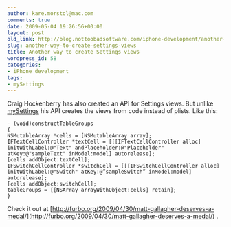 ```yaml
---
author: kare.morstol@mac.com
comments: true
date: 2009-05-04 19:26:56+00:00
layout: post
old_link: http://blog.nottoobadsoftware.com/iphone-development/another-way-to-create-settings-views/
slug: another-way-to-create-settings-views
title: Another way to create Settings views
wordpress_id: 58
categories:
- iPhone development
tags:
- mySettings
---
```


Craig Hockenberry has also created an API for Settings views. But unlike [mySettings](http://bitbucket.org/karemorstol/mysettings/wiki/Home) his API creates the views from code instead of plists. Like this:

    
    
    - (void)constructTableGroups
    {
    NSMutableArray *cells = [NSMutableArray array];
    IFTextCellController *textCell = [[[IFTextCellController alloc] initWithLabel:@"Text" andPlaceholder:@"Placeholder" atKey:@"sampleText" inModel:model] autorelease];
    [cells addObject:textCell];
    IFSwitchCellController *switchCell = [[[IFSwitchCellController alloc] initWithLabel:@"Switch" atKey:@”sampleSwitch” inModel:model] autorelease];
    [cells addObject:switchCell];
    tableGroups = [[NSArray arrayWithObject:cells] retain];
    }
    

Check it out at [http://furbo.org/2009/04/30/matt-gallagher-deserves-a-medal/](http://furbo.org/2009/04/30/matt-gallagher-deserves-a-medal/) .

